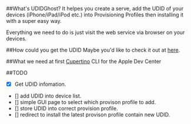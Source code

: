 ##What's UDIDGhost?
It helpes you create a serve, add the UDID of your devices (iPhone/iPad/iPod etc.) into Provisioning Profiles then installing it with a super easy way.

Everything we need to do is just visit the web service via browser on your devices.

##How could you get the UDID 
Maybe you'd like to check it out at [here](http://stackoverflow.com/questions/19032162/is-there-a-way-since-ios-7s-release-to-get-the-udid-without-using-itunes-on-a/20546823#20546823).

##What we need at first
[Cupertino](https://github.com/nomad/cupertino) CLI for the Apple Dev Center

##TODO
- [x] Get UDID infomation.
- [] add UDID into device list.
- [] simple GUI page to select which provison profile to add. 
- [] store UDID into correct provision profile.
- [] redirect to install the latest provison profile contain new UDID.